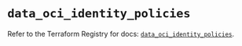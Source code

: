 # `data_oci_identity_policies`

Refer to the Terraform Registry for docs: [`data_oci_identity_policies`](https://registry.terraform.io/providers/oracle/oci/6.18.0/docs/data-sources/identity_policies).
